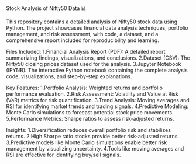 Stock Analysis of Nifty50 Data 📊

This repository contains a detailed analysis of Nifty50 stock data using Python. The project showcases financial data analysis techniques, portfolio management, and risk assessment, with code, a dataset, and a comprehensive report included for reproducibility and learning.

Files Included:
1.Financial Analysis Report (PDF): A detailed report summarizing findings, visualizations, and conclusions.
2.Dataset (CSV): The Nifty50 closing prices dataset used for the analysis.
3.Jupyter Notebook (IPYNB): The interactive Python notebook containing the complete analysis code, visualizations, and step-by-step explanations.

Key Features:
1.Portfolio Analysis: Weighted returns and portfolio performance evaluation.
2.Risk Assessment: Volatility and Value at Risk (VaR) metrics for risk quantification.
3.Trend Analysis: Moving averages and RSI for identifying market trends and trading signals.
4.Predictive Modeling: Monte Carlo simulations to forecast potential stock price movements.
5.Performance Metrics: Sharpe ratios to assess risk-adjusted returns.

Insights:
1.Diversification reduces overall portfolio risk and stabilizes returns.
2.High Sharpe ratio stocks provide better risk-adjusted returns.
3.Predictive models like Monte Carlo simulations enable better risk management by visualizing uncertainty.
4.Tools like moving averages and RSI are effective for identifying buy/sell signals.
